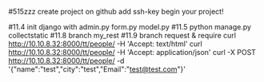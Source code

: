 #515zzz
create project on github
add ssh-key
begin your project!

#11.4 init django 
	with admin.py form.py model.py
#11.5
python manage.py collectstatic
#11.8
branch my_rest
#11.9 
branch request & require
curl http://10.10.8.32:8000/tt/people/ -H 'Accept: text/html'
curl http://10.10.8.32:8000/tt/people/ -H 'Accept: application/json'
curl -X POST http://10.10.8.32:8000/tt/people/ -d '{"name":"test","city":"test","Email":"test@test.com"}'
